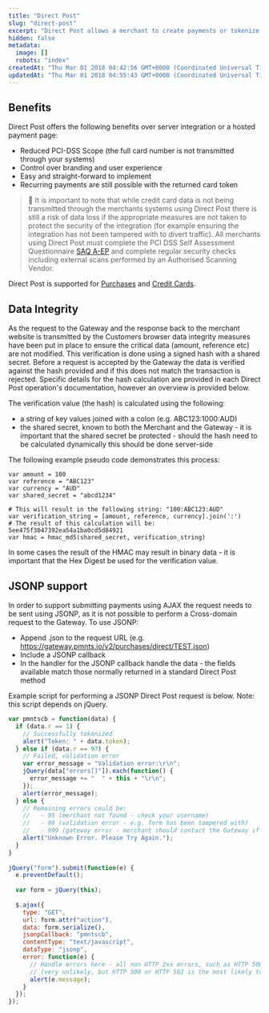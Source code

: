 ```yaml
---
title: "Direct Post"
slug: "direct-post"
excerpt: "Direct Post allows a merchant to create payments or tokenize credit card without having the customers credit card details transmitted through their infrastructure, greatly reducing the scope for PCI-DSS.\n\nWhen using Direct Post the communication of credit card details is between the customers browser and the Gateway, with the result being returned to the merchant via a GET request."
hidden: false
metadata: 
  image: []
  robots: "index"
createdAt: "Thu Mar 01 2018 04:42:56 GMT+0000 (Coordinated Universal Time)"
updatedAt: "Thu Mar 01 2018 04:55:43 GMT+0000 (Coordinated Universal Time)"
---
```

## Benefits

Direct Post offers the following benefits over server integration or a hosted payment page:

- Reduced PCI-DSS Scope (the full card number is not transmitted through your systems)
- Control over branding and user experience
- Easy and straight-forward to implement
- Recurring payments are still possible with the returned card token 

> 📘 It is important to note that while credit card data is not being transmitted through the merchants systems using Direct Post there is still a risk of data loss if the appropriate measures are not taken to protect the security of the integration (for example ensuring the integration has not been tampered with to divert traffic). All merchants using Direct Post must complete the PCI DSS Self Assessment Questionnaire [SAQ A-EP](https://www.pcisecuritystandards.org/documents/SAQ_A-EP_v3.pdf) and complete regular security checks including external scans performed by an Authorised Scanning Vendor.

Direct Post is supported for [Purchases](ref:purchases) and [Credit Cards](ref:tokenized-credit-cards).

## Data Integrity

As the request to the Gateway and the response back to the merchant website is transmitted by the Customers browser data integrity measures have been put in place to ensure the critical data (amount, reference etc) are not modified. This verification is done using a signed hash with a shared secret. Before a request is accepted by the Gateway the data is verified against the hash provided and if this does not match the transaction is rejected. Specific details for the hash calculation are provided in each Direct Post operation's documentation, however an overview is provided below.

The verification value (the hash) is calculated using the following:

- a string of key values joined with a colon (e.g. ABC123:1000:AUD)
- the shared secret, known to both the Merchant and the Gateway - it is important that the shared secret be protected - should the hash need to be calculated dynamically this should be done server-side

The following example pseudo code demonstrates this process:

```
var amount = 100
var reference = "ABC123"
var currency = "AUD"
var shared_secret = "abcd1234"
 
# This will result in the following string: "100:ABC123:AUD"
var verification_string = [amount, reference, currency].join(':') 
# The result of this calculation will be: 5ee475f3047392ea54a1ba0cd5d84921
var hmac = hmac_md5(shared_secret, verification_string) 
```

In some cases the result of the HMAC may result in binary data - it is important that the Hex Digest be used for the verification value.

## JSONP support

In order to support submitting payments using AJAX the request needs to be sent using JSONP, as it is not possible to perform a Cross-domain request to the Gateway. To use JSONP:

- Append .json to the request URL (e.g. <https://gateway.pmnts.io/v2/purchases/direct/TEST.json>)
- Include a JSONP callback
- In the handler for the JSONP callback handle the data - the fields available match those normally returned in a standard Direct Post method 

Example script for performing a JSONP Direct Post request is below. Note: this script depends on jQuery.

```javascript
var pmntscb = function(data) {  
  if (data.r == 1) {
    // Successfully tokenized
    alert("Token: " + data.token);
  } else if (data.r == 97) {
    // Failed, validation error
    var error_message = "Validation error:\r\n";
    jQuery(data["errors[]"]).each(function() {
      error_message += "  " + this + "\r\n";
    });
    alert(error_message);
  } else {
    // Remaining errors could be:
    //   - 95 (merchant not found - check your username)
    //   - 99 (validation error - e.g. form has been tampered with)
    //   - 999 (gateway error - merchant should contact the Gateway if this error persists.)
    alert("Unknown Error. Please Try Again.");
  }
}
   
jQuery("form").submit(function(e) {
  e.preventDefault();
   
  var form = jQuery(this);
    
  $.ajax({
    type: "GET",
    url: form.attr("action"),
    data: form.serialize(),
    jsonpCallback: "pmntscb",
    contentType: "text/javascript",
    dataType: "jsonp",
    error: function(e) {
      // Handle errors here - all non HTTP 2xx errors, such as HTTP 500, 403, 401 etc
      // (very unlikely, but HTTP 500 or HTTP 502 is the most likely to happen)
      alert(e.message);
    }
  });
});
```
